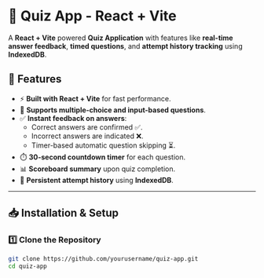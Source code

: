 # 🧠 Quiz App - React + Vite

A **React + Vite** powered **Quiz Application** with features like **real-time answer feedback**, **timed questions**, and **attempt history tracking** using **IndexedDB**.

## 🚀 Features

- ⚡ **Built with React + Vite** for fast performance.
- 📝 **Supports multiple-choice and input-based questions**.
- ✅ **Instant feedback on answers**:
  - Correct answers are confirmed ✅.
  - Incorrect answers are indicated ❌.
  - Timer-based automatic question skipping ⏳.
- ⏱️ **30-second countdown timer** for each question.
- 📊 **Scoreboard summary** upon quiz completion.
- 💾 **Persistent attempt history** using **IndexedDB**.

---

## 📥 Installation & Setup

### 1️⃣ Clone the Repository
```bash
git clone https://github.com/yourusername/quiz-app.git
cd quiz-app

